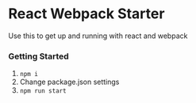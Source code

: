# React Webpack Starter

Use this to get up and running with react and webpack

### Getting Started

1. `npm i`
2. Change package.json settings
3. `npm run start`
